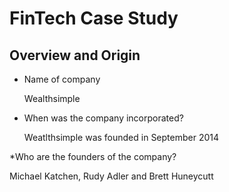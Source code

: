 # FinTech Case Study

## Overview and Origin
 
* Name of company

  Wealthsimple
 
* When was the company incorporated?

  Weatlthsimple was founded in September 2014 

*Who are the founders of the company?
 
 Michael Katchen, Rudy Adler and Brett Huneycutt
